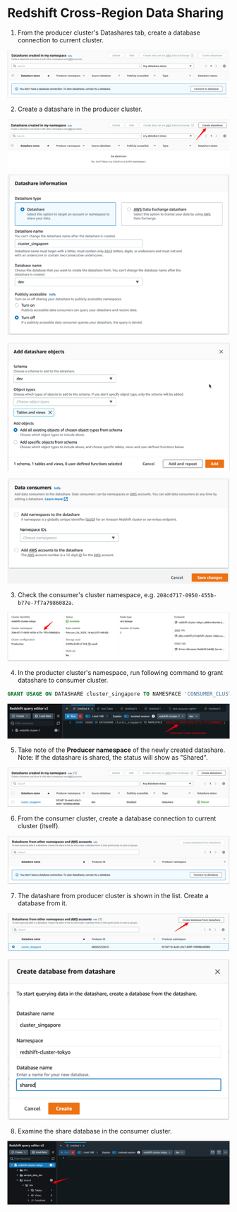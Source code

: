 # Redshift Cross-Region Data Sharing



1. From the producer cluster's Datashares tab, create a database connection to current cluster.

![image-20230224165027401](assets/Redshift%20Cross-region%20Data%20Sharing.assets/image-20230224165027401.png)

2. Create a datashare in the producer cluster.

![image-20230224165251270](assets/Redshift%20Cross-region%20Data%20Sharing.assets/image-20230224165251270.png)

![image-20230224165628927](assets/Redshift%20Cross-region%20Data%20Sharing.assets/image-20230224165628927.png)

![image-20230224165421155](assets/Redshift%20Cross-region%20Data%20Sharing.assets/image-20230224165421155.png)



![image-20230224172850977](assets/Redshift%20Cross-region%20Data%20Sharing.assets/image-20230224172850977.png)

3. Check the consumer's cluster namespace, e.g. `208cd717-0950-455b-b77e-7f7a7986082a`.

![image-20230224172622757](assets/Redshift%20Cross-region%20Data%20Sharing.assets/image-20230224172622757.png)

4. In the producter cluster's namespace, run following command to grant datashare to consumer cluster.

```sql
GRANT USAGE ON DATASHARE cluster_singapore TO NAMESPACE 'CONSUMER_CLUSTER_NAMESPACE';
```

![image-20230224172602238](assets/Redshift%20Cross-region%20Data%20Sharing.assets/image-20230224172602238.png)

5. Take note of the **Producer namespace** of the newly created datashare. Note: If the datashare is shared, the status will show as "Shared".

![image-20230224170607948](assets/Redshift%20Cross-region%20Data%20Sharing.assets/image-20230224170607948.png)

6. From the consumer cluster, create a database connection to current cluster (itself).

![image-20230224170000432](assets/Redshift%20Cross-region%20Data%20Sharing.assets/image-20230224170000432.png)

7. The datashare from producer cluster is shown in the list. Create a database from it. 

![image-20230224173037042](assets/Redshift%20Cross-region%20Data%20Sharing.assets/image-20230224173037042.png)

![image-20230224173136216](assets/Redshift%20Cross-region%20Data%20Sharing.assets/image-20230224173136216.png)

8. Examine the share database in the consumer cluster. 

![image-20230224173230187](assets/Redshift%20Cross-region%20Data%20Sharing.assets/image-20230224173230187.png)

